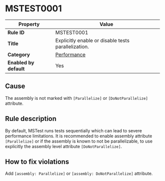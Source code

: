 # MSTEST0001

| Property                            | Value                                               |
|-------------------------------------|-----------------------------------------------------|
| **Rule ID**                         | MSTEST0001                                          |
| **Title**                           | Explicitly enable or disable tests parallelization. |
| **Category**                        | [Performance](performance-warnings.md)              |
| **Enabled by default**    | Yes                                                 |

## Cause

The assembly is not marked with `[Parallelize]` or `[DoNotParallelize]` attribute.

## Rule description

By default, MSTest runs tests sequentially which can lead to severe performance limitations. It is recommended to enable assembly attribute `[Parallelize]` or if the assembly is known to not be parallelizable, to use explicitly the assembly level attribute `[DoNotParallelize]`.

## How to fix violations

Add `[assembly: Parallelize]` or `[assembly: DoNotParallelize]` attribute.
